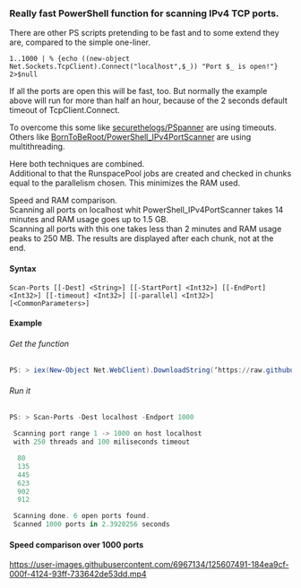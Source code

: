 ### Really fast PowerShell function for scanning IPv4 TCP ports.

There are other PS scripts pretending to be fast and to some extend they are, compared to the simple one-liner.

```
1..1000 | % {echo ((new-object Net.Sockets.TcpClient).Connect("localhost",$_)) "Port $_ is open!"} 2>$null
```

If all the ports are open this will be fast, too. But normally the example above will run for more than half an hour, because of the 2 seconds default timeout of TcpClient.Connect.

To overcome this some like [securethelogs/PSpanner](https://github.com/securethelogs/PSpanner) are using timeouts. Others like [BornToBeRoot/PowerShell_IPv4PortScanner](https://github.com/BornToBeRoot/PowerShell_IPv4PortScanner) are using multithreading.

Here both techniques are combined.  
Additional to that the RunspacePool jobs are created and checked in chunks equal to the parallelism chosen. This minimizes the RAM used.

Speed and RAM comparison.  
Scanning all ports on localhost whit PowerShell_IPv4PortScanner takes 14 minutes and RAM usage goes up to 1.5 GB.  
Scanning all ports with this one takes less than 2 minutes and RAM usage peaks to 250 MB. The results are displayed after each chunk, not at the end.

#### Syntax
```
Scan-Ports [[-Dest] <String>] [[-StartPort] <Int32>] [[-EndPort] <Int32>] [[-timeout] <Int32>] [[-parallel] <Int32>] [<CommonParameters>]
```

#### Example
###### Get the function

```PowerShell
PS: > iex(New-Object Net.WebClient).DownloadString(‘https://raw.githubusercontent.com/rstenet/PS/main/IPv4_TCP_PortScanner/Scan-Ports.ps1’)
```

###### Run it

```PowerShell
PS: > Scan-Ports -Dest localhost -Endport 1000

 Scanning port range 1 -> 1000 on host localhost
 with 250 threads and 100 miliseconds timeout

  80
  135
  445
  623
  902
  912

 Scanning done. 6 open ports found.
 Scanned 1000 ports in 2.3920256 seconds
```

#### Speed comparison over 1000 ports

https://user-images.githubusercontent.com/6967134/125607491-184ea9cf-000f-4124-93ff-733642de53dd.mp4



